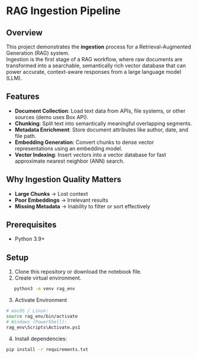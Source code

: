 # RAG Ingestion Pipeline

## Overview
This project demonstrates the **ingestion** process for a Retrieval-Augmented Generation (RAG) system.  
Ingestion is the first stage of a RAG workflow, where raw documents are transformed into a searchable, semantically rich vector database that can power accurate, context-aware responses from a large language model (LLM).

## Features
- **Document Collection**: Load text data from APIs, file systems, or other sources (demo uses Box API).
- **Chunking**: Split text into semantically meaningful overlapping segments.
- **Metadata Enrichment**: Store document attributes like author, date, and file path.
- **Embedding Generation**: Convert chunks to dense vector representations using an embedding model.
- **Vector Indexing**: Insert vectors into a vector database for fast approximate nearest neighbor (ANN) search.

## Why Ingestion Quality Matters
- **Large Chunks** → Lost context
- **Poor Embeddings** → Irrelevant results
- **Missing Metadata** → Inability to filter or sort effectively  

## Prerequisites
- Python 3.9+

## Setup
1. Clone this repository or download the notebook file.
2. Create virtual environment.
```bash
   python3 -m venv rag_env
```
3. Activate Environment
```bash
# macOS / Linux:
source rag_env/bin/activate
# Windows (PowerShell):
rag_env\Scripts\Activate.ps1
```
4. Install dependencies:
```bash
pip install -r requirements.txt
```

